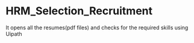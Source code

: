 # HRM_Selection_Recruitment
It opens all the resumes(pdf files) and checks for the required skills using Uipath

